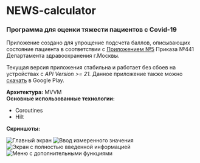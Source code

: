 # NEWS-calculator
### Программа для оценки тяжести пациентов с Covid-19  

Приложение создано для упрощение подсчета баллов, описывающих состояние пациента в соответствии 
с [Приложением №5](http://base.garant.ru/74305943/c9c989f1e999992b41b30686f0032f7d/) Приказа №441 Департамента здравоохранения г.Москвы.

Текущая версия приложения стабильна и работает без сбоев на устройствах с *API Version >= 21.*
Данное приложение также можно [скачать](https://play.google.com/store/apps/details?id=com.github.newscalculator) в Google Play.

**Архитектура:** MVVM  
**Основные использованные технологии:**
+ Coroutines  
+ Hilt

**Скриншоты:**

![](https://i.ibb.co/MZsHsjJ/1.jpg "Главный экран")
![](https://i.ibb.co/9qGFr1J/2.jpg "Ввод измеренного значения")
![](https://i.ibb.co/6s8ynGB/3.jpg "Экран с полностью введенной информацией")
![](https://i.ibb.co/X5jZN41/4.jpg "Меню с дополнительными функциями")